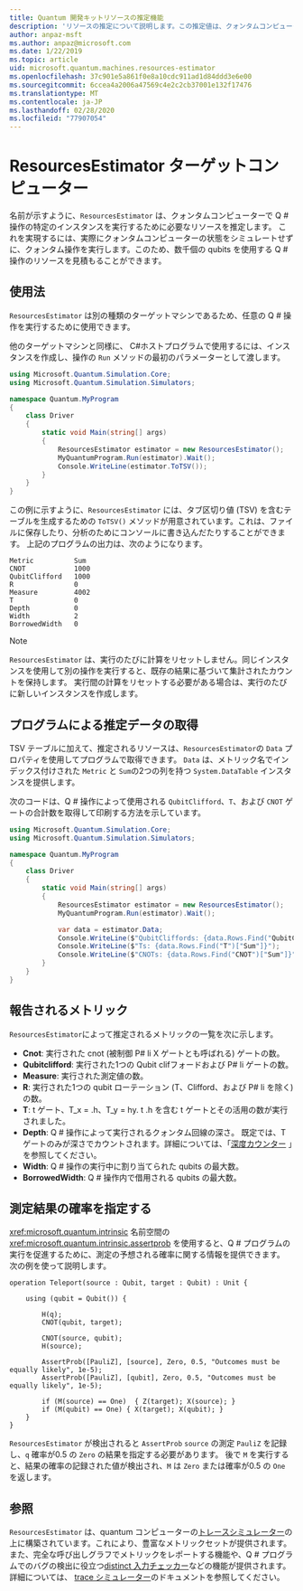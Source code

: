 ```yaml
---
title: Quantum 開発キットリソースの推定機能
description: 'リソースの推定について説明します。この推定値は、クォンタムコンピューターで Q # 操作の特定のインスタンスを実行するために必要なリソースを見積もります。'
author: anpaz-msft
ms.author: anpaz@microsoft.com
ms.date: 1/22/2019
ms.topic: article
uid: microsoft.quantum.machines.resources-estimator
ms.openlocfilehash: 37c901e5a861f0e8a10cdc911ad1d84ddd3e6e00
ms.sourcegitcommit: 6ccea4a2006a47569c4e2c2cb37001e132f17476
ms.translationtype: MT
ms.contentlocale: ja-JP
ms.lasthandoff: 02/28/2020
ms.locfileid: "77907054"
---
```

# <a name="the-resourcesestimator-target-machine"></a>ResourcesEstimator ターゲットコンピューター

名前が示すように、`ResourcesEstimator` は、クォンタムコンピューターで Q # 操作の特定のインスタンスを実行するために必要なリソースを推定します。
これを実現するには、実際にクォンタムコンピューターの状態をシミュレートせずに、クォンタム操作を実行します。このため、数千個の qubits を使用する Q # 操作のリソースを見積もることができます。

## <a name="usage"></a>使用法

`ResourcesEstimator` は別の種類のターゲットマシンであるため、任意の Q # 操作を実行するために使用できます。 

他のターゲットマシンと同様に、 C#ホストプログラムで使用するには、インスタンスを作成し、操作の `Run` メソッドの最初のパラメーターとして渡します。

```csharp
using Microsoft.Quantum.Simulation.Core;
using Microsoft.Quantum.Simulation.Simulators;

namespace Quantum.MyProgram
{
    class Driver
    {
        static void Main(string[] args)
        {
            ResourcesEstimator estimator = new ResourcesEstimator();
            MyQuantumProgram.Run(estimator).Wait();
            Console.WriteLine(estimator.ToTSV());
        }
    }
}
```

この例に示すように、`ResourcesEstimator` には、タブ区切り値 (TSV) を含むテーブルを生成するための `ToTSV()` メソッドが用意されています。これは、ファイルに保存したり、分析のためにコンソールに書き込んだたりすることができます。 上記のプログラムの出力は、次のようになります。

```Output
Metric          Sum
CNOT            1000
QubitClifford   1000
R               0
Measure         4002
T               0
Depth           0
Width           2
BorrowedWidth   0
```

> [!NOTE]
> `ResourcesEstimator` は、実行のたびに計算をリセットしません。同じインスタンスを使用して別の操作を実行すると、既存の結果に基づいて集計されたカウントを保持します。
> 実行間の計算をリセットする必要がある場合は、実行のたびに新しいインスタンスを作成します。


## <a name="programmatically-retrieving-the-estimated-data"></a>プログラムによる推定データの取得

TSV テーブルに加えて、推定されるリソースは、`ResourcesEstimator`の `Data` プロパティを使用してプログラムで取得できます。 `Data` は、メトリック名でインデックス付けされた `Metric` と `Sum`の2つの列を持つ `System.DataTable` インスタンスを提供します。

次のコードは、Q # 操作によって使用される `QubitClifford`、`T`、および `CNOT` ゲートの合計数を取得して印刷する方法を示しています。

```csharp
using Microsoft.Quantum.Simulation.Core;
using Microsoft.Quantum.Simulation.Simulators;

namespace Quantum.MyProgram
{
    class Driver
    {
        static void Main(string[] args)
        {
            ResourcesEstimator estimator = new ResourcesEstimator();
            MyQuantumProgram.Run(estimator).Wait();

            var data = estimator.Data;
            Console.WriteLine($"QubitCliffords: {data.Rows.Find("QubitClifford")["Sum"]}");
            Console.WriteLine($"Ts: {data.Rows.Find("T")["Sum"]}");
            Console.WriteLine($"CNOTs: {data.Rows.Find("CNOT")["Sum"]}");
        }
    }
}
```

## <a name="metrics-reported"></a>報告されるメトリック

`ResourcesEstimator`によって推定されるメトリックの一覧を次に示します。

* __Cnot__: 実行された cnot (被制御 P# li X ゲートとも呼ばれる) ゲートの数。
* __Qubitclifford__: 実行された1つの Qubit clifフォードおよび P# li ゲートの数。
* __Measure__: 実行された測定値の数。
* __R__: 実行された1つの qubit ローテーション (T、Clifford、および P# li を除く) の数。
* __T__: t ゲート、T_x = .h、T_y = hy. t .h を含む t ゲートとその活用の数が実行されました。
* __Depth__: Q # 操作によって実行されるクォンタム回線の深さ。 既定では、T ゲートのみが深さでカウントされます。詳細については、「[深度カウンター](xref:microsoft.quantum.machines.qc-trace-simulator.depth-counter) 」を参照してください。
* __Width__: Q # 操作の実行中に割り当てられた qubits の最大数。
* __BorrowedWidth__: Q # 操作内で借用される qubits の最大数。


## <a name="providing-the-probability-of-measurement-outcomes"></a>測定結果の確率を指定する

<xref:microsoft.quantum.intrinsic> 名前空間の <xref:microsoft.quantum.intrinsic.assertprob> を使用すると、Q # プログラムの実行を促進するために、測定の予想される確率に関する情報を提供できます。 次の例を使って説明します。

```qsharp
operation Teleport(source : Qubit, target : Qubit) : Unit {

    using (qubit = Qubit()) {

        H(q);
        CNOT(qubit, target);

        CNOT(source, qubit);
        H(source);

        AssertProb([PauliZ], [source], Zero, 0.5, "Outcomes must be equally likely", 1e-5);
        AssertProb([PauliZ], [qubit], Zero, 0.5, "Outcomes must be equally likely", 1e-5);

        if (M(source) == One)  { Z(target); X(source); }
        if (M(qubit) == One) { X(target); X(qubit); }
    }
}
```

`ResourcesEstimator` が検出されると `AssertProb` `source` の測定 `PauliZ` を記録し、`q` 確率が0.5 の `Zero` の結果を指定する必要があります。 後で `M` を実行すると、結果の確率の記録された値が検出され、`M` は `Zero` または確率が0.5 の `One` を返します。


## <a name="see-also"></a>参照

`ResourcesEstimator` は、quantum コンピューターの[トレースシミュレーター](xref:microsoft.quantum.machines.qc-trace-simulator.intro)の上に構築されています。これにより、豊富なメトリックセットが提供されます。また、完全な呼び出しグラフでメトリックをレポートする機能や、Q # プログラムでのバグの検出に役立つ[distinct 入力チェッカー](xref:microsoft.quantum.machines.qc-trace-simulator.distinct-inputs)などの機能が提供されます。 詳細については、 [trace シミュレーター](xref:microsoft.quantum.machines.qc-trace-simulator.intro)のドキュメントを参照してください。

